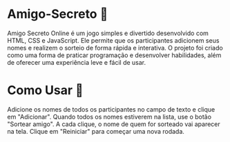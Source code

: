 # Amigo-Secreto 🎁
Amigo Secreto Online é um jogo simples e divertido desenvolvido com HTML, CSS e JavaScript. Ele permite que os participantes adicionem seus nomes e realizem o sorteio de forma rápida e interativa.
O projeto foi criado como uma forma de praticar programação e desenvolver habilidades, além de oferecer uma experiência leve e fácil de usar.

# Como Usar 🚀
Adicione os nomes de todos os participantes no campo de texto e clique em "Adicionar".
Quando todos os nomes estiverem na lista, use o botâo "Sortear amigo".
A cada clique, o nome de quem for sorteado vai aparecer na tela.
Clique em "Reiniciar" para começar uma nova rodada.
